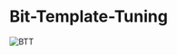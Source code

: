 # Bit-Template-Tuning
![BTT](https://user-images.githubusercontent.com/62190682/180059660-e85d5696-c52f-4839-9dfb-61b253c56fec.jpg)
